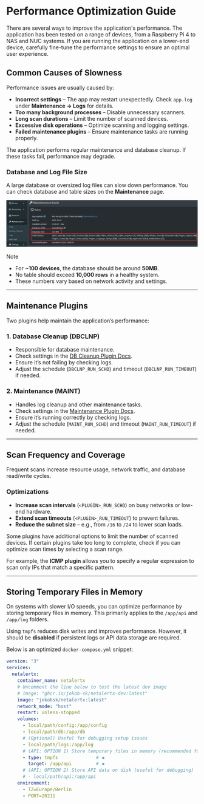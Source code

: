 # Performance Optimization Guide

There are several ways to improve the application's performance. The application has been tested on a range of devices, from a Raspberry Pi 4 to NAS and NUC systems. If you are running the application on a lower-end device, carefully fine-tune the performance settings to ensure an optimal user experience.

## Common Causes of Slowness

Performance issues are usually caused by:

- **Incorrect settings** – The app may restart unexpectedly. Check `app.log` under **Maintenance → Logs** for details.
- **Too many background processes** – Disable unnecessary scanners.
- **Long scan durations** – Limit the number of scanned devices.
- **Excessive disk operations** – Optimize scanning and logging settings.
- **Failed maintenance plugins** – Ensure maintenance tasks are running properly.

The application performs regular maintenance and database cleanup. If these tasks fail, performance may degrade.

### Database and Log File Size

A large database or oversized log files can slow down performance. You can check database and table sizes on the **Maintenance** page.

![DB size check](./img/PERFORMANCE/db_size_check.png)

> [!NOTE]
> - For **~100 devices**, the database should be around **50MB**.
> - No table should exceed **10,000 rows** in a healthy system.
> - These numbers vary based on network activity and settings.

---

## Maintenance Plugins

Two plugins help maintain the application’s performance:

### **1. Database Cleanup (DBCLNP)**
- Responsible for database maintenance.
- Check settings in the [DB Cleanup Plugin Docs](/front/plugins/db_cleanup/README.md).
- Ensure it’s not failing by checking logs.
- Adjust the schedule (`DBCLNP_RUN_SCHD`) and timeout (`DBCLNP_RUN_TIMEOUT`) if needed.

### **2. Maintenance (MAINT)**
- Handles log cleanup and other maintenance tasks.
- Check settings in the [Maintenance Plugin Docs](/front/plugins/maintenance/README.md).
- Ensure it’s running correctly by checking logs.
- Adjust the schedule (`MAINT_RUN_SCHD`) and timeout (`MAINT_RUN_TIMEOUT`) if needed.

---

## Scan Frequency and Coverage

Frequent scans increase resource usage, network traffic, and database read/write cycles.

### **Optimizations**
- **Increase scan intervals** (`<PLUGIN>_RUN_SCHD`) on busy networks or low-end hardware.
- **Extend scan timeouts** (`<PLUGIN>_RUN_TIMEOUT`) to prevent failures.
- **Reduce the subnet size** – e.g., from `/16` to `/24` to lower scan loads.

Some plugins have additional options to limit the number of scanned devices. If certain plugins take too long to complete, check if you can optimize scan times by selecting a scan range. 

For example, the **ICMP plugin** allows you to specify a regular expression to scan only IPs that match a specific pattern.

---

## Storing Temporary Files in Memory

On systems with slower I/O speeds, you can optimize performance by storing temporary files in memory. This primarily applies to the `/app/api` and `/app/log` folders.

Using `tmpfs` reduces disk writes and improves performance. However, it should be **disabled** if persistent logs or API data storage are required.

Below is an optimized `docker-compose.yml` snippet:


```yaml
version: "3"
services:
  netalertx:
    container_name: netalertx
    # Uncomment the line below to test the latest dev image
    # image: "ghcr.io/jokob-sk/netalertx-dev:latest"
    image: "jokobsk/netalertx:latest"      
    network_mode: "host"        
    restart: unless-stopped
    volumes:
      - local/path/config:/app/config
      - local/path/db:/app/db      
      # (Optional) Useful for debugging setup issues
      - local/path/logs:/app/log
      # (API: OPTION 1) Store temporary files in memory (recommended for performance)
      - type: tmpfs              # ◀ 
        target: /app/api         # ◀ 
      # (API: OPTION 2) Store API data on disk (useful for debugging)
      # - local/path/api:/app/api
    environment:
      - TZ=Europe/Berlin      
      - PORT=20211

```
